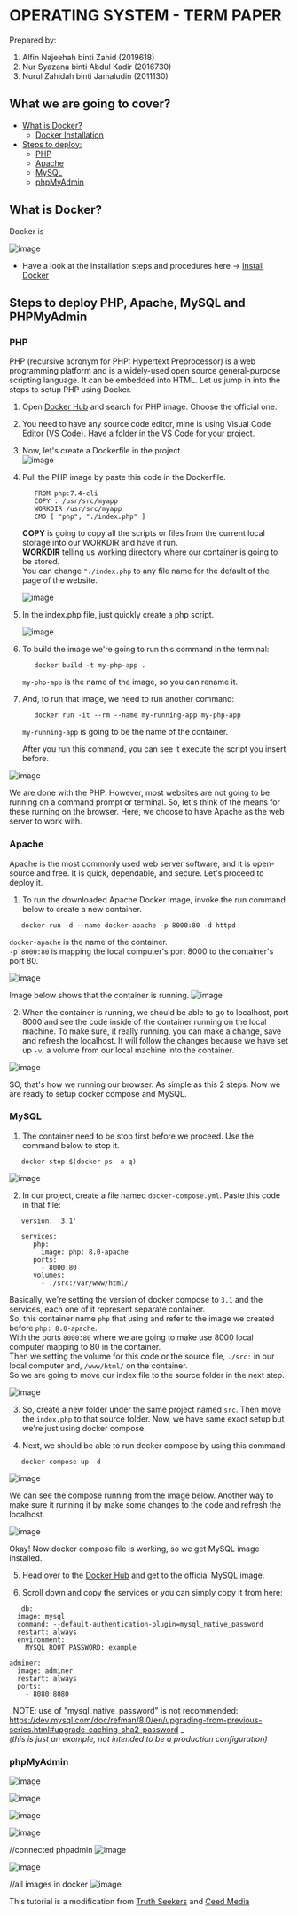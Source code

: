 # OPERATING SYSTEM - TERM PAPER

Prepared by:
1. Alfin Najeehah binti Zahid (2019618)
2. Nur Syazana binti Abdul Kadir (2016730)
3. Nurul Zahidah binti Jamaludin (2011130)

## What we are going to cover?
   * [What is Docker?](##What-is-Docker?)
     * [Docker Installation](installation.md)
   * [Steps to deploy:](##Steps-to-deploy-PHP,-Apache,-MySQL-and-phpMyAdmin)
     * [PHP](###PHP)
     * [Apache](###Apache)
     * [MySQL](###MySQL)
     * [phpMyAdmin](###phpMyAdmin)

## What is Docker?
Docker is

![image](https://user-images.githubusercontent.com/106062805/174482239-ac7c6f45-1ac1-4aa3-bfa1-0e9df2fa4691.png)

 
 * Have a look at the installation steps and procedures here -> [Install Docker](docker-installation.md)


## Steps to deploy PHP, Apache, MySQL and PHPMyAdmin

 ### PHP
PHP  (recursive acronym for PHP: Hypertext Preprocessor) is a web programming platform and is a widely-used open source general-purpose scripting language. It can be embedded into HTML. Let us jump in into the steps to setup PHP using Docker.

1. Open [Docker Hub](https://hub.docker.com/) and search for PHP image. Choose the official one.
2. You need to have any source code editor, mine is using Visual Code Editor ([VS Code](https://code.visualstudio.com/download)). Have a folder in the VS Code for your project.
3. Now, let's create a Dockerfile in the project.  
  ![image](https://user-images.githubusercontent.com/93193178/174470445-dcf11155-785d-48fe-93e7-95d75f189d46.png)   
4. Pull the PHP image by paste this code in the Dockerfile.
   ```
      FROM php:7.4-cli
      COPY . /usr/src/myapp
      WORKDIR /usr/src/myapp
      CMD [ "php", "./index.php" ]
   ```
   **COPY** is going to copy all the scripts or files from the current local storage into our WORKDIR and have it run.  
   **WORKDIR** telling us working directory where our container is going to be stored.  
   You can change ```"./index.php``` to any file name for the default of the page of the website.   
   
   ![image](https://user-images.githubusercontent.com/106062805/174464219-1a89ef9a-e747-4470-a275-9fd85f331ccd.png)

5. In the index.php file, just quickly create a php script.

   ![image](https://user-images.githubusercontent.com/106062805/174464232-03ddc426-f1f2-4aa4-a0bc-f81aac24fb67.png)

6. To build the image we're going to run this command in the terminal:
   ```
      docker build -t my-php-app .
   ```
   ```my-php-app``` is the name of the image, so you can rename it.  
   
7. And, to run that image, we need to run another command:
   ```
      docker run -it --rm --name my-running-app my-php-app
   ```
   ```my-running-app``` is going to be the name of the container.  
   
   After you run this command, you can see it execute the script you insert before.  
      
  ![image](https://user-images.githubusercontent.com/106062805/174463722-ddcea9a1-12e8-458b-9848-16ed515ecc61.png)
  
We are done with the PHP. However, most websites are not going to be running on a command prompt or terminal. So, let's think of the means for these running on the browser. Here, we choose to have Apache as the web server to work with.  


 ### Apache
 
 Apache is the most commonly used web server software, and it is open-source and free. It is quick, dependable, and secure. Let's proceed to deploy it.
 
   1. To run the downloaded Apache Docker Image, invoke the run command below to create a new container.
   ```
      docker run -d --name docker-apache -p 8000:80 -d httpd
   ```
   ```docker-apache``` is the name of the container.  
   ```-p 8000:80``` is mapping the local computer's port 8000 to the container's port 80.  
   
![image](https://user-images.githubusercontent.com/106062805/174464047-a9554fa3-4e05-41f8-9b16-cc30095c11af.png)

   Image below shows that the container is running.
![image](https://user-images.githubusercontent.com/106062805/174464310-426a6ad9-2126-40ac-9d52-eeda9e491dd6.png)

   2. When the container is running, we should be able to go to localhost, port 8000 and see the code inside of the container running on the local machine. To make sure, it really running, you can make a change, save and refresh the localhost. It will follow the changes because we have set up ```-v```, a volume from our local machine into the container. 

![image](https://user-images.githubusercontent.com/106062805/174464449-edd9cb8c-ded4-490b-9095-570fb31aaba4.png)

SO, that's how we running our browser. As simple as this 2 steps. Now we are ready to setup docker compose and MySQL.

 ### MySQL

   1. The container need to be stop first before we proceed. Use the command below to stop it.
   ```
      docker stop $(docker ps -a-q)
   ```
![image](https://user-images.githubusercontent.com/106062805/174465069-d4e9b84d-b118-41f9-b2a2-c2807c9f31a0.png)

   2. In our project, create a file named ```docker-compose.yml```. Paste this code in that file:
   ```
      version: '3.1'
      
      services:
         php:
           image: php: 8.0-apache
         ports:
           - 8000:80
         volumes:
           - ./src:/var/www/html/
   ```
   Basically, we're setting the version of docker compose to ```3.1``` and the services, each one of it represent separate container.  
   So, this container name ```php``` that using and refer to the image we created before ```php: 8.0-apache```.  
   With the ports ```8000:80``` where we are going to make use 8000 local computer mapping to 80 in the container.  
   Then we setting the volume for this code or the source file, ```./src:``` in our local computer and, ```/www/html/``` on the container.  
   So we are going to move our index file to the source folder in the next step.  
   
![image](https://user-images.githubusercontent.com/106062805/174465181-c3d3f89d-ceef-4d67-9a86-ac25f0b6e931.png)

   3. So, create a new folder under the same project named ```src```. Then move the ```index.php``` to that source folder. Now, we have same exact setup but we're just using docker compose.
   
   4. Next, we should be able to run docker compose by using this command:
   ```
      docker-compose up -d
   ```
![image](https://user-images.githubusercontent.com/106062805/174465199-05f91bd2-d930-45e0-a124-dc1f37ab3e32.png)

   We can see the compose running from the image below. Another way to make sure it running it by make some changes to the code and refresh the localhost.  
   
![image](https://user-images.githubusercontent.com/106062805/174465210-90d4c8e2-b4af-467c-a7bc-cfae3b3e0695.png)

Okay! Now docker compose file is working, so we get MySQL image installed.  

  5. Head over to the [Docker Hub](https://hub.docker.com/) and get to the official MySQL image.
  
  6. Scroll down and copy the services or you can simply copy it from here:
  ```
     db:
    image: mysql
    command: --default-authentication-plugin=mysql_native_password
    restart: always
    environment:
      MYSQL_ROOT_PASSWORD: example

  adminer:
    image: adminer
    restart: always
    ports:
      - 8080:8080
  ```
  _NOTE: use of "mysql_native_password" is not recommended: https://dev.mysql.com/doc/refman/8.0/en/upgrading-from-previous-series.html#upgrade-caching-sha2-password
 _  
 _(this is just an example, not intended to be a production configuration)_



 




 ### phpMyAdmin

![image](https://user-images.githubusercontent.com/106062805/174479215-92fb4d86-c572-42e1-8740-99b02aff8f4a.png)

![image](https://user-images.githubusercontent.com/106062805/174479226-ab79330c-bf9a-4745-8ca2-c3659c8430e2.png)

![image](https://user-images.githubusercontent.com/106062805/174479234-60d75e2e-7b2c-4363-8cff-c3e41296fad5.png)


![image](https://user-images.githubusercontent.com/106062805/174479331-455139e7-6c4d-4587-9b34-71ec538d9156.png)

//connected phpadmin
![image](https://user-images.githubusercontent.com/106062805/174479509-2a132e4f-223d-4faa-a0d5-3308b75613d6.png)

![image](https://user-images.githubusercontent.com/106062805/174479521-9f6ea51a-3bec-4101-8fba-8238e8c83b1b.png)


//all images in docker
![image](https://user-images.githubusercontent.com/106062805/174481392-a4e92d30-1621-458a-9c16-6ca3617f724e.png)



This tutorial is a modification from [Truth Seekers](https://www.youtube.com/watch?v=ThpnqYpvnIM) and [Ceed Media](https://www.youtube.com/watch?v=PvDoZDWDUzw)
